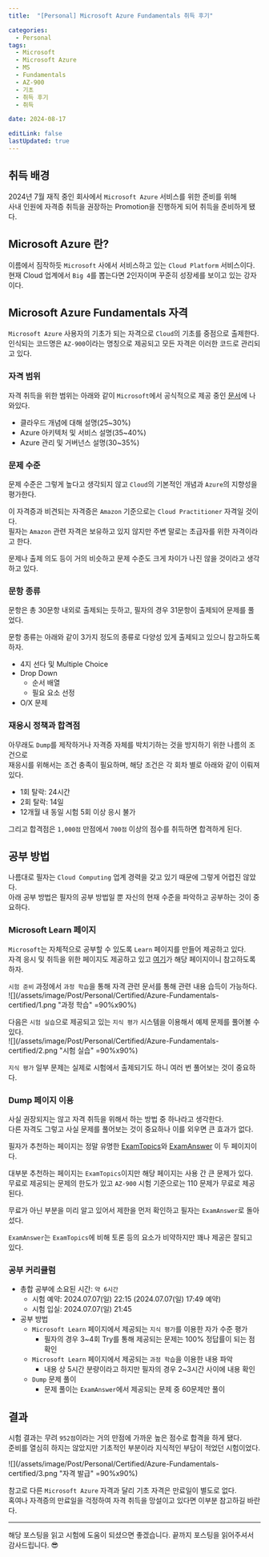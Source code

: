 ```yaml
---
title:  "[Personal] Microsoft Azure Fundamentals 취득 후기"

categories:
  - Personal
tags:
  - Microsoft
  - Microsoft Azure
  - MS
  - Fundamentals
  - AZ-900
  - 기초
  - 취득 후기
  - 취득

date: 2024-08-17

editLink: false
lastUpdated: true
---
```


## 취득 배경
2024년 7월 재직 중인 회사에서 `Microsoft Azure` 서비스를 위한 준비를 위해  
사내 인원에 자격증 취득을 권장하는 Promotion을 진행하게 되어 취득을 준비하게 됐다.

## Microsoft Azure 란?
이름에서 짐작하듯 `Microsoft` 사에서 서비스하고 있는 `Cloud Platform` 서비스이다.  
현재 Cloud 업계에서 `Big 4`를 뽑는다면 2인자이며 꾸준히 성장세를 보이고 있는 강자이다.

## Microsoft Azure Fundamentals 자격
`Microsoft Azure` 사용자의 기초가 되는 자격으로 `Cloud`의 기초를 중점으로 출제한다.  
인식되는 코드명은 `AZ-900`이라는 명칭으로 제공되고 모든 자격은 이러한 코드로 관리되고 있다.

### 자격 범위
자격 취득을 위한 범위는 아래와 같이 `Microsoft`에서 공식적으로 제공 중인 [문서](https://learn.microsoft.com/ko-kr/credentials/certifications/resources/study-guides/az-900)에 나와있다.

- 클라우드 개념에 대해 설명(25~30%)
- Azure 아키텍처 및 서비스 설명(35~40%)
- Azure 관리 및 거버넌스 설명(30~35%)

### 문제 수준
문제 수준은 그렇게 높다고 생각되지 않고 `Cloud`의 기본적인 개념과 `Azure`의 지향성을 평가한다.

이 자격증과 비견되는 자격증은 `Amazon` 기준으로는 `Cloud Practitioner` 자격일 것이다.  
필자는 `Amazon` 관련 자격은 보유하고 있지 않지만 주변 말로는 초급자를 위한 자격이라고 한다.

문제나 출제 의도 등이 거의 비슷하고 문제 수준도 크게 차이가 나진 않을 것이라고 생각하고 있다.

### 문항 종류
문항은 총 30문항 내외로 출제되는 듯하고, 필자의 경우 31문항이 출제되어 문제를 풀었다.

문항 종류는 아래와 같이 3가지 정도의 종류로 다양성 있게 출제되고 있으니 참고하도록 하자.

- 4지 선다 및 Multiple Choice
- Drop Down
  - 순서 배열
  - 필요 요소 선정
- O/X 문제

### 재응시 정책과 합격점
아무래도 `Dump`를 제작하거나 자격증 자체를 박치기하는 것을 방지하기 위한 나름의 조건으로  
재응시를 위해서는 조건 충족이 필요하며, 해당 조건은 각 회차 별로 아래와 같이 이뤄져 있다.

- 1회 탈락: 24시간
- 2회 탈락: 14일
- 12개월 내 동일 시험 5회 이상 응시 불가

그리고 합격점은 `1,000점` 만점에서 `700점` 이상의 점수를 취득하면 합격하게 된다.

## 공부 방법
나름대로 필자는 `Cloud Computing` 업계 경력을 갖고 있기 때문에 그렇게 어렵진 않았다.  
아래 공부 방법은 필자의 공부 방법일 뿐 자신의 현재 수준을 파악하고 공부하는 것이 중요하다.

### Microsoft Learn 페이지
`Microsoft`는 자체적으로 공부할 수 있도록 `Learn` 페이지를 만들어 제공하고 있다.  
자격 응시 및 취득을 위한 페이지도 제공하고 있고 [여기](https://learn.microsoft.com/ko-kr/credentials/certifications/azure-fundamentals/?practice-assessment-type=certification)가 해당 페이지이니 참고하도록 하자.

`시험 준비` 과정에서 `과정 학습`을 통해 자격 관련 문서를 통해 관련 내용 습득이 가능하다.  
![](/assets/image/Post/Personal/Certified/Azure-Fundamentals-certified/1.png "과정 학습" =90%x90%)

다음은 `시험 실습`으로 제공되고 있는 `지식 평가` 시스템을 이용해서 예제 문제를 풀어볼 수 있다.   
![](/assets/image/Post/Personal/Certified/Azure-Fundamentals-certified/2.png "시험 실습" =90%x90%)

`지식 평가` 일부 문제는 실제로 시험에서 출제되기도 하니 여러 번 풀어보는 것이 중요하다.

### Dump 페이지 이용
사실 권장되지는 않고 자격 취득을 위해서 하는 방법 중 하나라고 생각한다.  
다른 자격도 그렇고 사실 문제를 풀어보는 것이 중요하나 이를 외우면 큰 효과가 없다.

필자가 추천하는 페이지는 정말 유명한 [ExamTopics](https://www.examtopics.com/exams/microsoft/az-900/view/)와 [ExamAnswer](https://www.exam-answer.com/microsoft/az-900) 이 두 페이지이다.

대부분 추천하는 페이지는 `ExamTopics`이지만 해당 페이지는 사용 간 큰 문제가 있다.  
무료로 제공되는 문제의 한도가 있고 `AZ-900` 시험 기준으로는 110 문제가 무료로 제공된다.

무료가 아닌 부분을 미리 알고 있어서 제한을 먼저 확인하고 필자는 `ExamAnswer`로 돌아섰다.

`ExamAnswer`는 `ExamTopics`에 비해 토론 등의 요소가 비약하지만 꽤나 제공은 잘되고 있다.  

### 공부 커리큘럼
- 총합 공부에 소요된 시간: `약 6시간`
  - 시험 예약: 2024.07.07(일) 22:15 (2024.07.07(일) 17:49 예약)
  - 시험 입실: 2024.07.07(일) 21:45
- 공부 방법
  - `Microsoft Learn` 페이지에서 제공되는 `지식 평가`를 이용한 자가 수준 평가
    - 필자의 경우 3~4회 Try를 통해 제공되는 문제는 100% 정답률이 되는 점 확인
  - `Microsoft Learn` 페이지에서 제공되는 `과정 학습`을 이용한 내용 파악
    - 내용 상 5시간 분량이라고 하지만 필자의 경우 2~3시간 사이에 내용 확인
  - `Dump` 문제 풀이
    - 문제 풀이는 `ExamAnswer`에서 제공되는 문제 중 60문제만 풀이

## 결과
시험 결과는 무려 `952점`이라는 거의 만점에 가까운 높은 점수로 합격을 하게 됐다.  
준비를 열심히 하지는 않았지만 기초적인 부분이라 지식적인 부담이 적었던 시험이었다.

![](/assets/image/Post/Personal/Certified/Azure-Fundamentals-certified/3.png "자격 발급" =90%x90%)

참고로 다른 `Microsoft Azure` 자격과 달리 기초 자격은 만료일이 별도로 없다.  
혹여나 자격증의 만료일을 걱정하여 자격 취득을 망설이고 있다면 이부분 참고하길 바란다.

- - -

해당 포스팅을 읽고 시험에 도움이 되셨으면 좋겠습니다.
끝까지 포스팅을 읽어주셔서 감사드립니다. 😎